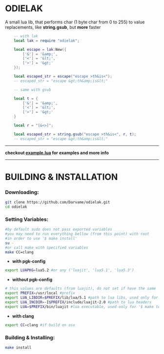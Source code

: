 # ODIELAK

A small lua lib, that performs char (1 byte char from 0 to 255) to value replacements, like <b>string.gsub</b>, but <b>more</b> faster

```lua
	-- with lak
	local lak = require "odielak";

	local escape = lak:New({
		['&'] = '&amp;',
		['<'] = '&lt;',
		['>'] = '&gt;'
	});

	local escaped_str = escape("escape >th&is<");
	-- escaped_str = "escape &gt;th&amp;is&lt;"
```

```lua
	-- same with gsub

	local t = {
		['&'] = '&amp;',
		['<'] = '&lt;',
		['>'] = '&gt;'
	}

	local r = "[&<>]";

	local escaped_str = string.gsub("escape >th&is<", r, t);
	-- escaped_str = "escape &gt;th&amp;is&lt;"
```

---

<b>checkout [example.lua](./example.lua) for examples and more info </b>

---

# BUILDING & INSTALLATION

<h3>Downloading:</h3>

```bash
git clone https://github.com/Darvame/odielak.git
cd odielak
```

<h3>Setting Variables:</h3>

```bash
#by default sudo does not pass exported variables
#you may need to run everything bellow (from this point) with root
#in order to use '$ make install'
su -
#or call make with specified variables
make CC=clang
```
- <b>with pgk-config</b>
```bash
export LUAPKG=lua5.2 #or any ('luajit', 'lua5.1', 'lua5.3')
```
- <b>without pgk-config</b>
```bash
# this values are defaults (from luajit), do not set if have the same
export PREFIX=/usr/local #prefix
export LUA_LIBDIR=$PREFIX/lib/lua/5.1 #path to lua libs, used only for '$ make install'
export LUA_INCDIR=-I$PREFIX/include/luajit-2.0 #path to lua headers
export LUA=$PREFIX/bin/luajit #lua executable, used only for '$ make test'
```
- <b>with clang</b>
```bash
export CC=clang #if build on osx
```

<h3>Building & Installing:</h3>

```bash
make install
```
